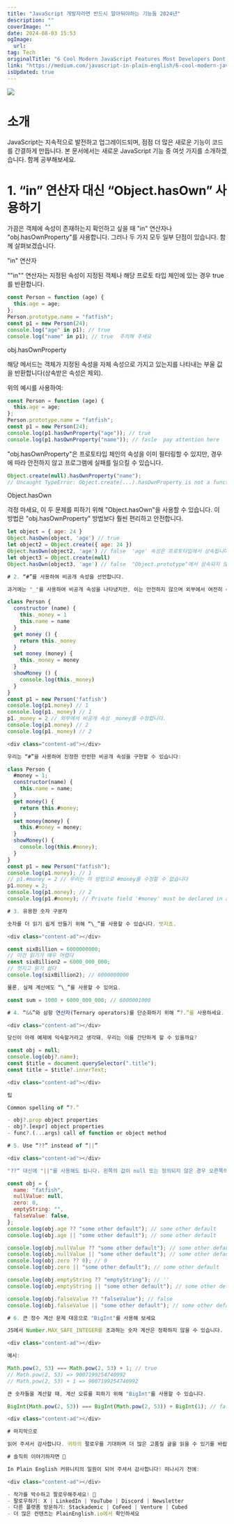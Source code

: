 ```yaml
---
title: "JavaScript 개발자라면 반드시 알아둬야하는 기능들 2024년"
description: ""
coverImage: ""
date: 2024-08-03 15:53
ogImage: 
  url: 
tag: Tech
originalTitle: "6 Cool Modern JavaScript Features Most Developers Dont Know About"
link: "https://medium.com/javascript-in-plain-english/6-cool-modern-javascript-features-most-developers-dont-know-about-fc9ad774645a"
isUpdated: true
---
```







<img src="/assets/img/6CoolModernJavaScriptFeaturesMostDevelopersDontKnowAbout_0.png" />

# 소개

JavaScript는 지속적으로 발전하고 업그레이드되며, 점점 더 많은 새로운 기능이 코드를 간결하게 만듭니다. 본 문서에서는 새로운 JavaScript 기능 중 여섯 가지를 소개하겠습니다. 함께 공부해보세요.

# 1. “in” 연산자 대신 “Object.hasOwn” 사용하기

<div class="content-ad"></div>

가끔은 객체에 속성이 존재하는지 확인하고 싶을 때 "in" 연산자나 "obj.hasOwnProperty"를 사용합니다. 그러나 두 가지 모두 일부 단점이 있습니다. 함께 살펴보겠습니다.

"in" 연산자

""in"" 연산자는 지정된 속성이 지정된 객체나 해당 프로토 타입 체인에 있는 경우 true를 반환합니다.

```js
const Person = function (age) {
  this.age = age;
};
Person.prototype.name = "fatfish";
const p1 = new Person(24);
console.log("age" in p1); // true
console.log("name" in p1); // true  주의해 주세요
```

<div class="content-ad"></div>

obj.hasOwnProperty

해당 메서드는 객체가 지정된 속성을 자체 속성으로 가지고 있는지를 나타내는 부울 값을 반환합니다(상속받은 속성은 제외).

위의 예시를 사용하여:

```js
const Person = function (age) {
  this.age = age;
};
Person.prototype.name = "fatfish";
const p1 = new Person(24);
console.log(p1.hasOwnProperty("age")); // true
console.log(p1.hasOwnProperty("name")); // fasle  pay attention here
```

<div class="content-ad"></div>

"obj.hasOwnProperty"은 프로토타입 체인의 속성을 이미 필터링할 수 있지만, 경우에 따라 안전하지 않고 프로그램에 실패를 일으킬 수 있습니다.

```js
Object.create(null).hasOwnProperty("name");
// Uncaught TypeError: Object.create(...).hasOwnProperty is not a function
```

Object.hasOwn

걱정 마세요, 이 두 문제를 피하기 위해 "Object.hasOwn"을 사용할 수 있습니다. 이 방법은 "obj.hasOwnProperty" 방법보다 훨씬 편리하고 안전합니다.

<div class="content-ad"></div>

```js
let object = { age: 24 }
Object.hasOwn(object, 'age') // true
let object2 = Object.create({ age: 24 })
Object.hasOwn(object2, 'age') // false  'age' 속성은 프로토타입에서 상속됩니다.
let object3 = Object.create(null)
Object.hasOwn(object3, 'age') // false  "Object.prototype"에서 상속되지 않은 객체

# 2. “#”를 사용하여 비공개 속성을 선언합니다.

과거에는 "_"를 사용하여 비공개 속성을 나타냈지만, 이는 안전하지 않으며 외부에서 여전히 수정될 수 있습니다.

class Person {
  constructor (name) {
    this._money = 1
    this.name = name
  }
  get money () {
    return this._money
  }
  set money (money) {
    this._money = money
  }
  showMoney () {
    console.log(this._money)
  }
}
const p1 = new Person('fatfish')
console.log(p1.money) // 1
console.log(p1._money) // 1
p1._money = 2 // 외부에서 비공개 속성 _money를 수정합니다.
console.log(p1.money) // 2
console.log(p1._money) // 2

<div class="content-ad"></div>

우리는 “#”을 사용하여 진정한 안전한 비공개 속성을 구현할 수 있습니다:

class Person {
  #money = 1;
  constructor(name) {
    this.name = name;
  }
  get money() {
    return this.#money;
  }
  set money(money) {
    this.#money = money;
  }
  showMoney() {
    console.log(this.#money);
  }
}
const p1 = new Person("fatfish");
console.log(p1.money); // 1
// p1.#money = 2 // 우리는 이 방법으로 #money를 수정할 수 없습니다
p1.money = 2;
console.log(p1.money); // 2
console.log(p1.#money); // Private field '#money' must be declared in an enclosing class 에러 발생

# 3. 유용한 숫자 구분자

숫자를 더 읽기 쉽게 만들기 위해 “\_”를 사용할 수 있습니다. 멋지죠.

<div class="content-ad"></div>

const sixBillion = 6000000000;
// 이건 읽기가 매우 어렵다
const sixBillion2 = 6000_000_000;
// 멋지고 읽기 쉽다
console.log(sixBillion2); // 6000000000

물론, 실제 계산에도 “\_”를 사용할 수 있어요.

const sum = 1000 + 6000_000_000; // 6000001000

# 4. “&&”와 삼항 연산자(Ternary operators)를 단순화하기 위해 “?.”를 사용하세요.

<div class="content-ad"></div>

당신이 아래 예제에 익숙할거라고 생각돼, 우리는 이를 간단하게 할 수 있을까요?

const obj = null;
console.log(obj?.name);
const $title = document.querySelector(".title");
const title = $title?.innerText;

<div class="content-ad"></div>

팁

Common spelling of “?.”

- obj?.prop object properties
- obj?.[expr] object properties
- func?.(...args) call of function or object method

# 5. Use “??” instead of “||”

<div class="content-ad"></div>

"??“ 대신에 "||"를 사용해도 됩니다. 왼쪽의 값이 null 또는 정의되지 않은 경우 오른쪽의 값이 반환됩니다.

const obj = {
  name: "fatfish",
  nullValue: null,
  zero: 0,
  emptyString: "",
  falseValue: false,
};
console.log(obj.age ?? "some other default"); // some other default
console.log(obj.age || "some other default"); // some other default

console.log(obj.nullValue ?? "some other default"); // some other default
console.log(obj.nullValue || "some other default"); // some other default
console.log(obj.zero ?? 0); // 0
console.log(obj.zero || "some other default"); // some other default

console.log(obj.emptyString ?? "emptyString"); // ''
console.log(obj.emptyString || "some other default"); // some other default

console.log(obj.falseValue ?? "falseValue"); // false
console.log(obj.falseValue || "some other default"); // some other default

# 6. 큰 정수 계산 문제 대응으로 "BigInt"를 사용해 보세요

JS에서 Number.MAX_SAFE_INTEGER를 초과하는 숫자 계산은 정확하지 않을 수 있습니다.

<div class="content-ad"></div>

예시:

Math.pow(2, 53) === Math.pow(2, 53) + 1; // true
// Math.pow(2, 53) => 9007199254740992
// Math.pow(2, 53) + 1 => 9007199254740992

큰 숫자들을 계산할 때, 계산 오류를 피하기 위해 "BigInt"를 사용할 수 있습니다.

BigInt(Math.pow(2, 53)) === BigInt(Math.pow(2, 53)) + BigInt(1); // false

<div class="content-ad"></div>

# 마지막으로

읽어 주셔서 감사합니다. 귀하의 팔로우를 기대하며 더 많은 고품질 글을 읽을 수 있기를 바랍니다.

# 솔직히 이야기하자면 🚀

In Plain English 커뮤니티의 일원이 되어 주셔서 감사합니다! 떠나시기 전에:

<div class="content-ad"></div>

- 작가를 박수하고 팔로우해주세요! 👏️️
- 팔로우하기: X | LinkedIn | YouTube | Discord | Newsletter
- 다른 플랫폼 방문하기: Stackademic | CoFeed | Venture | Cubed
- 더 많은 컨텐츠는 PlainEnglish.io에서 확인하세요

